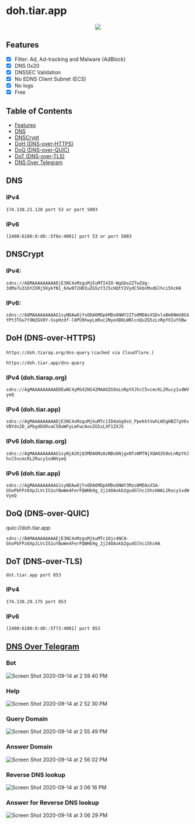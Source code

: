 # doh.tiar.app

<p align="center">
	<a href="https://xkcd.com/624/"><img src="https://user-images.githubusercontent.com/787301/97881789-cccbbb80-1d5d-11eb-8c77-ed8b84a708c2.png"></a>
</p>

## Features

- [x] Filter: Ad, Ad-tracking and Malware (AdBlock)
- [x] DNS 0x20
- [x] DNSSEC Validation
- [x] No EDNS Client Subnet (ECS)
- [x] No logs
- [x] Free

## Table of Contents

* [Features](#features)
* [DNS](#features)
* [DNSCrypt](#dnscrypt)
* [DoH (DNS-over-HTTPS)](#doh-dns-over-https)
* [DoQ (DNS-over-QUIC)](#doq-dns-over-quic)
* [DoT (DNS-over-TLS)](#dot-dns-over-tls)
* [DNS Over Telegram](#dns-over-telegram)


## DNS

### IPv4

 `174.138.21.128 port 53 or port 5003`

### IPv6

 `[2400:6180:0:d0::5f6e:4001] port 53 or port 5003`

## DNSCrypt

### IPv4: 

`sdns://AQMAAAAAAAAADjE3NC4xMzguMjEuMTI4IO-WgGbo2ZTwZdg-3dMa7u31bYZXRj5KykfN1_6Xw9T2HDIuZG5zY3J5cHQtY2VydC5kbnMudGlhci5hcHA`

### IPv6:

`sdns://AQMAAAAAAAAAG1syNDAwOjYxODA6MDpkMDo6NWY2ZTo0MDAxXSDvloBm6NmU8GXYPt3TGu7t9W2GV0Y-SspHzdf-l8PU9hwyLmRuc2NyeXB0LWNlcnQuZG5zLnRpYXIuYXBw`

## DoH (DNS-over-HTTPS)

`https://doh.tiarap.org/dns-query` `(cached via Cloudflare.)`

`https://doh.tiar.app/dns-query`


### IPv4 (doh.tiarap.org)

`sdns://AgMAAAAAAAAADDEwNC4yMS42NS42MAAOZG9oLnRpYXJhcC5vcmcKL2Rucy1xdWVyeQ`

### IPv4 (doh.tiar.app)

`sdns://AgMAAAAAAAAADjE3NC4xMzguMjkuMTc1ID4aGg9sU_PpekktVwhLW5gHBZ7gV6sVBYdv2D_aPbg4DGRvaC50aWFyLmFwcAovZG5zLXF1ZXJ5`

### IPv6 (doh.tiarap.org)

`sdns://AgMAAAAAAAAAG1syNjA2OjQ3MDA6MzAzNDo6NjgxNTo0MTNjXQAOZG9oLnRpYXJhcC5vcmcKL2Rucy1xdWVyeQ`

### IPv6 (doh.tiar.app)

`sdns://AgMAAAAAAAAAG1syNDAwOjYxODA6MDpkMDo6NWY3Mzo0MDAxXSA-GhoPbFPz6XpJLVcIS1uYBwWe4FerFQWHb9g_2j24OAxkb2gudGlhci5hcHAKL2Rucy1xdWVyeQ`

## DoQ (DNS-over-QUIC)

quic://doh.tiar.app

`sdns://BAMAAAAAAAAAEjE3NC4xMzguMjkuMTc1Ojc4NCA-GhoPbFPz6XpJLVcIS1uYBwWe4FerFQWHb9g_2j24OAxkb2gudGlhci5hcHA`

## DoT (DNS-over-TLS)

`dot.tiar.app port 853`

### IPv4

`174.138.29.175 port 853`

### IPv6

`[2400:6180:0:d0::5f73:4001] port 853`


## [DNS Over Telegram](https://t.me/dns_tgbot)


### Bot

![Screen Shot 2020-09-14 at 2 59 40 PM](https://user-images.githubusercontent.com/787301/93053879-0ad02b80-f69b-11ea-9199-b7551568373c.png)

### Help

![Screen Shot 2020-09-14 at 2 52 30 PM](https://user-images.githubusercontent.com/787301/93053134-f50e3680-f699-11ea-9907-8f7691799f12.png)

### Query Domain

![Screen Shot 2020-09-14 at 2 55 49 PM](https://user-images.githubusercontent.com/787301/93053472-6cdc6100-f69a-11ea-8003-af96ffeee258.png)

### Answer Domain

![Screen Shot 2020-09-14 at 2 56 02 PM](https://user-images.githubusercontent.com/787301/93053504-78c82300-f69a-11ea-97ee-47a5d0122b31.png)

### Reverse DNS lookup

![Screen Shot 2020-09-14 at 3 06 16 PM](https://user-images.githubusercontent.com/787301/93054531-0c4e2380-f69c-11ea-93aa-74e7b5b1242c.png)

### Answer for Reverse DNS lookup

![Screen Shot 2020-09-14 at 3 06 29 PM](https://user-images.githubusercontent.com/787301/93054579-1b34d600-f69c-11ea-8a13-47ba5375c54d.png)



